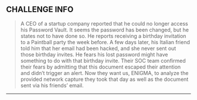 ## CHALLENGE INFO
> A CEO of a startup company reported that he could no longer access his Password Vault.
> It seems the password has been changed, but he states not to have done so.
> He reports receiving a birthday invitation to a Paintball party the week before.
> A few days later, his Italian friend told him that her email had been hacked, and she never sent out those birthday invites.
> He fears his lost password might have something to do with that birthday invite.
> Their SOC team confirmed their fears by admitting that this document escaped their attention and didn’t trigger an alert.
> Now they want us, ENIGMA, to analyze the provided network capture they took that day as well as the document sent via his friends’ email.

---